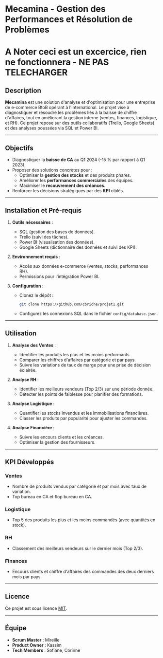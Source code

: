 # **Mecamina - Gestion des Performances et Résolution de Problèmes**
# **A Noter ceci est un excercice, rien ne fonctionnera - NE PAS TELECHARGER**

## **Description**
**Mecamina** est une solution d'analyse et d'optimisation pour une entreprise de e-commerce BtoB opérant à l'international. Le projet vise à diagnostiquer et résoudre les problèmes liés à la baisse de chiffre d'affaires, tout en améliorant la gestion interne (ventes, finances, logistique, et RH). Ce projet repose sur des outils collaboratifs (Trello, Google Sheets) et des analyses poussées via SQL et Power BI.

---

## **Objectifs**
- Diagnostiquer la **baisse de CA** au Q1 2024 (-15 % par rapport à Q1 2023).
- Proposer des solutions concrètes pour :
  - Optimiser la **gestion des stocks** et des produits phares.
  - Améliorer les **performances commerciales** des équipes.
  - Maximiser le **recouvrement des créances**.
- Renforcer les décisions stratégiques par des **KPI** ciblés.

---

## **Installation et Pré-requis**
1. **Outils nécessaires** :
   - SQL (gestion des bases de données).
   - Trello (suivi des tâches).
   - Power BI (visualisation des données).
   - Google Sheets (dictionnaire des données et suivi des KPI).
   
2. **Environnement requis** :
   - Accès aux données e-commerce (ventes, stocks, performances RH).
   - Permissions pour l'intégration Power BI.

3. **Configuration** :
   - Clonez le dépôt :
     ```bash
     git clone https://github.com/cbriche/projet1.git
     ```
   - Configurez les connexions SQL dans le fichier `config/database.json`.

---

## **Utilisation**
1. **Analyse des Ventes** :
   - Identifier les produits les plus et les moins performants.
   - Comparer les chiffres d'affaires par catégorie et par pays.
   - Suivre les variations de taux de marge pour une prise de décision éclairée.

2. **Analyse RH** :
   - Identifier les meilleurs vendeurs (Top 2/3) sur une période donnée.
   - Détecter les points de faiblesse pour planifier des formations.

3. **Analyse Logistique** :
   - Quantifier les stocks invendus et les immobilisations financières.
   - Classer les produits par popularité pour ajuster les commandes.

4. **Analyse Financière** :
   - Suivre les encours clients et les créances.
   - Optimiser la gestion des fournisseurs.

---

## **KPI Développés**
### **Ventes**
- Nombre de produits vendus par catégorie et par mois avec taux de variation.
- Top bureau en CA et flop bureau en CA.

### **Logistique**
- Top 5 des produits les plus et les moins commandés (avec quantités en stock).

### **RH**
- Classement des meilleurs vendeurs sur le dernier mois (Top 2/3).

### **Finances**
- Encours clients et chiffre d'affaires des commandes des deux derniers mois par pays.

---

## **Licence**
Ce projet est sous licence [MIT](LICENSE).

---

## **Équipe**
- **Scrum Master** : Mireille
- **Product Owner** : Kassim
- **Tech Members** : Sofiane, Corinne
